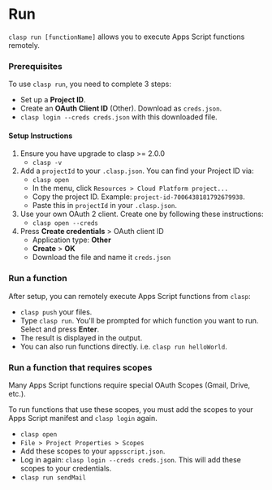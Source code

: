 # Run

`clasp run [functionName]` allows you to execute Apps Script functions remotely.

### Prerequisites

To use `clasp run`, you need to complete 3 steps:

- Set up a **Project ID**.
- Create an **OAuth Client ID** (Other). Download as `creds.json`.
- `clasp login --creds creds.json` with this downloaded file.

#### Setup Instructions

1. Ensure you have upgrade to clasp >= 2.0.0
    - `clasp -v`
1. Add a `projectId` to your `.clasp.json`. You can find your Project ID via:
    - `clasp open`
    - In the menu, click `Resources > Cloud Platform project...`
    - Copy the project ID. Example: `project-id-7006438181792679938`.
    - Paste this in `projectId` in your `.clasp.json`.
1. Use your own OAuth 2 client. Create one by following these instructions:
    - `clasp open --creds`
1. Press **Create credentials** > OAuth client ID
    - Application type: **Other**
    - **Create** > **OK**
    - Download the file and name it `creds.json`

### Run a function

After setup, you can remotely execute Apps Script functions from `clasp`:

- `clasp push` your files.
- Type `clasp run`. You'll be prompted for which function you want to run. Select and press **Enter**.
- The result is displayed in the output.
- You can also run functions directly. i.e. `clasp run helloWorld`.

### Run a function that requires scopes

Many Apps Script functions require special OAuth Scopes (Gmail, Drive, etc.).

To run functions that use these scopes, you must add the scopes to your Apps Script manifest and `clasp login` again.

- `clasp open`
- `File > Project Properties > Scopes`
- Add these scopes to your `appsscript.json`.
- Log in again: `clasp login --creds creds.json`. This will add these scopes to your credentials.
- `clasp run sendMail`
